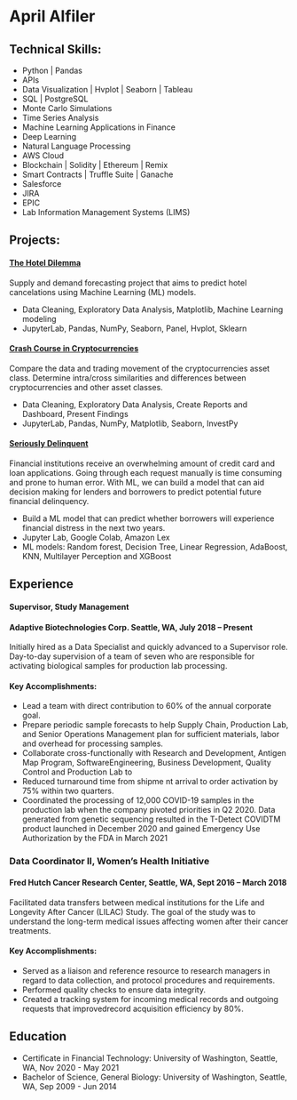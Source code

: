 # April Alfiler

## Technical Skills:
- Python | Pandas 
- APIs
- Data Visualization | Hvplot | Seaborn | Tableau
- SQL | PostgreSQL
- Monte Carlo Simulations
- Time Series Analysis
- Machine Learning Applications in Finance
- Deep Learning
- Natural Language Processing 
- AWS Cloud
- Blockchain | Solidity | Ethereum | Remix
- Smart Contracts | Truffle Suite | Ganache 
- Salesforce
- JIRA
- EPIC
- Lab Information Management Systems (LIMS)

## Projects:

#### [The Hotel Dilemma](https://github.com/aalfiler/The_Hotel_Dilemma)
Supply and demand forecasting project that aims to predict hotel cancelations using Machine Learning (ML) models.
- Data Cleaning, Exploratory Data Analysis, Matplotlib, Machine Learning modeling
- JupyterLab, Pandas, NumPy, Seaborn, Panel, Hvplot, Sklearn

#### [Crash Course in Cryptocurrencies](https://github.com/aalfiler/Crash_Course_In_Crypto)
Compare the data and trading movement of the cryptocurrencies asset class. Determine intra/cross similarities and differences between cryptocurrencies and other asset classes.
- Data Cleaning, Exploratory Data Analysis, Create Reports and Dashboard, Present Findings
- JupyterLab, Pandas, NumPy, Matplotlib, Seaborn, InvestPy

#### [Seriously Delinquent](https://github.com/aalfiler/Seriously_Delinquent)
Financial institutions receive an overwhelming amount of credit card and loan applications. Going through each request manually is time consuming and prone to human error. With ML, we can build a model that can aid decision making for lenders and borrowers to predict potential future financial delinquency.
- Build a ML model that can predict whether borrowers will experience financial distress in the next two years. 
- Jupyter Lab, Google Colab, Amazon Lex
- ML models: Random forest, Decision Tree, Linear Regression, AdaBoost, KNN, Multilayer Perception and XGBoost


## Experience

#### Supervisor, Study Management
#### Adaptive Biotechnologies Corp. Seattle, WA, July 2018 – Present 

Initially hired as a Data Specialist and quickly advanced to a Supervisor role. Day-to-day supervision of a team of seven who are responsible for activating biological samples for production lab processing.

#### Key Accomplishments:
- Lead a team with direct contribution to 60% of the annual corporate goal.
- Prepare periodic sample forecasts to help Supply Chain, Production Lab, and Senior Operations Management plan for sufficient materials, labor and overhead for processing samples.
- Collaborate cross-functionally with Research and Development, Antigen Map Program, SoftwareEngineering, Business Development, Quality Control and Production Lab to
- Reduced turnaround time from shipme nt arrival to order activation by 75% within two quarters.
- Coordinated the processing of 12,000 COVID-19 samples in the production lab when the company pivoted priorities in Q2 2020. Data generated from genetic sequencing resulted in the T-Detect COVIDTM product launched in December 2020 and gained Emergency Use Authorization by the FDA in March 2021

### Data Coordinator II, Women’s Health Initiative 
#### Fred Hutch Cancer Research Center, Seattle, WA, Sept 2016 – March 2018

Facilitated data transfers between medical institutions for the Life and Longevity After Cancer (LILAC) Study. The goal of the study was to understand the long-term medical issues affecting women after their cancer treatments.

#### Key Accomplishments:
- Served as a liaison and reference resource to research managers in regard to data collection, and protocol procedures and requirements.
- Performed quality checks to ensure data integrity.
- Created a tracking system for incoming medical records and outgoing requests that improvedrecord acquisition efficiency by 80%.


## Education
- Certificate in Financial Technology: University of Washington, Seattle, WA, Nov 2020 - May 2021
- Bachelor of Science, General Biology: University of Washington, Seattle, WA, Sep 2009 - Jun 2014